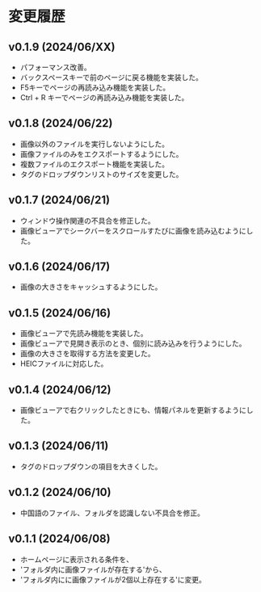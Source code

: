 # 変更履歴

## v0.1.9 (2024/06/XX)
* パフォーマンス改善。
* バックスペースキーで前のページに戻る機能を実装した。
* F5キーでページの再読み込み機能を実装した。
* Ctrl + R キーでページの再読み込み機能を実装した。

## v0.1.8 (2024/06/22)
* 画像以外のファイルを実行しないようにした。
* 画像ファイルのみをエクスポートするようにした。
* 複数ファイルのエクスポート機能を実装した。
* タグのドロップダウンリストのサイズを変更した。

## v0.1.7 (2024/06/21)
* ウィンドウ操作関連の不具合を修正した。
* 画像ビューアでシークバーをスクロールすたびに画像を読み込むようにした。

## v0.1.6 (2024/06/17)
* 画像の大きさをキャッシュするようにした。

## v0.1.5 (2024/06/16)
* 画像ビューアで先読み機能を実装した。
* 画像ビューアで見開き表示のとき、個別に読み込みを行うようにした。
* 画像の大きさを取得する方法を変更した。
* HEICファイルに対応した。

## v0.1.4 (2024/06/12)
* 画像ビューアで右クリックしたときにも、情報パネルを更新するようにした。

## v0.1.3 (2024/06/11)
* タグのドロップダウンの項目を大きくした。

## v0.1.2 (2024/06/10)
* 中国語のファイル、フォルダを認識しない不具合を修正。

## v0.1.1 (2024/06/08)
* ホームページに表示される条件を、
* 'フォルダ内に画像ファイルが存在する'から、
* 'フォルダ内にに画像ファイルが2個以上存在する'に変更。